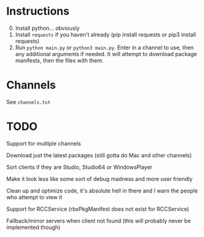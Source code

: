 # Instructions
0. Install python... obviously
1. Install `requests` if you haven't already (pip install requests or pip3 install requests)
2. Run `python main.py` or `python3 main.py`. Enter in a channel to use, then any additional arguments if needed. It will attempt to download package manifests, then the files with them.

# Channels
See `channels.txt`
# TODO
Support for multiple channels

Download just the latest packages (still gotta do Mac and other channels)

Sort clients if they are Studio, Studio64 or WindowsPlayer

Make it look less like some sort of debug madness and more user friendly

Clean up and optimize code, it's absolute hell in there and I warn the people who attempt to view it

Support for RCCService (rbxPkgManifest does not exist for RCCService)

Fallback/mirror servers when client not found (this will probably never be implemented though)
